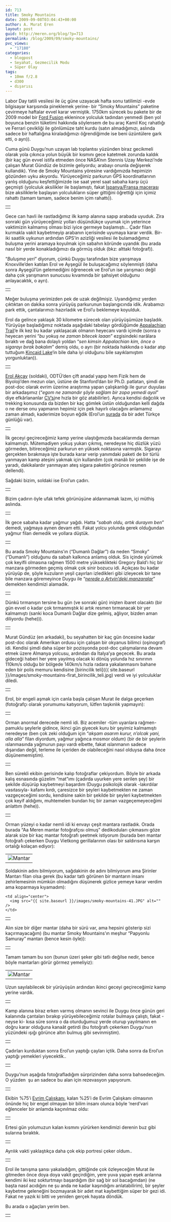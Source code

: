 ```yaml
---
id: 713
title: Smoky Mountains
date: 2009-09-08T03:04:43+00:00
author: A. Murat Eren
layout: post
guid: http://meren.org/blog/?p=713
permalink: /blog/2009/09/smoky-mountains/
pvc_views:
  - "17180"
categories:
  - blogpost
  - Seyahat, Gezmecilik Modu
  - Süper Olay
tags:
  - 10mm f/2.8
  - d300
  - dışarısı
---
```

Labor Day tatili vesilesi ile üç güne uzayacak hafta sonu tatilimizi -evde bilgisayar karşısında pineklemek yerine- bir &#8220;Smoky Mountains&#8221; paketine çevirmeye haftalar evvel karar vermiştik. 1750km sürecek bu pakete bir de 2009 model bir [Ford Fusion](http://www.fordvehicles.com/cars/fusion/) eklenince yolculuk tadından yenmedi (ben yol boyunca benzin tüketimi hakkında söylensem de bu araç Kamil Koç rahatlığı ve Ferrari çevikliği ile gönlümüze taht kurdu (satın almadığımızı, aslında sadece bir haftalığına kiraladığımızı öğrendiğimde ise beni üzüntülere gark etti, o ayrı)).

Cuma günü Duygu&#8217;nun uzayan lab toplantısı yüzünden biraz gecikmeli olarak yola çıkınca yolun büyük bir kısmını gece katetmek zorunda kaldık (bir kaç gün evvel istifa etmeden önce NASA&#8217;nın Stennis Uzay Merkezi&#8217;nde çalışan Murat Gündüz de bizimle geliyordu; arabayı onunla değişerek kullandık). Yine de Smoky Mountains yöresine vardığımızda hepimizin gözünden uyku akıyordu. Yürüyeceğimiz parkurun GPS koordinatlarının yanlış olduğunu keşfettiğimizde ise saat yerel saat sabaha karşı üçü geçmişti (yolculuk aksilikler ile başlamıştı, fakat [İspanya/Fransa macerası](http://meren.org/blog/2008/08/avrupada-3800km-bolum-1/) bize aksiliklerle başlayan yolculukların süper gittiğini öğrettiği için içimiz rahattı (tamam tamam, sadece benim içim rahattı)).

<table border="0" width="100%">
  <tr>
    <td align="center">
      <img src="{{ site.baseurl }}/images/smoky-mountains-01.jpg" alt="" />
    </td>
  </tr>
</table>

Gece can havli ile rastladığımız ilk kamp alanına sapıp arabada uyuduk. Zira sonraki gün yürüyeceğimiz yolları düşündükçe uyumak için yeterince vaktimizin kalmamış olması bizi iyice germeye başlamıştı&#8230; Çadır filan kurmakla vakit kaybetmeyip arabanın içerisinde uyumaya karar verdik. Bir-iki saatlik uykunun ardından GPS&#8217;in azizliği vesilesi ile bulamadığımız buluşma yerini aramaya koyulmak için sabahın köründe uyandık (bu arada nasıl bir yerde konakladığımızı da görmüş olduk (bkz: alttaki fotoğraf)).

&#8220;_Buluşma yeri_&#8221; diyorum, çünkü Duygu tarafından bize yarışmaya Knoxville&#8217;den katılan Erol ve Ayşegül ile buluşacağımız söylenmişti (daha sonra Ayşegül&#8217;ün gelemediğini öğrenecek ve Erol&#8217;un ise yarışmacı değil daha çok yarışmanın sunucusu kıvamında bir şahsiyet olduğunu anlayacaktık, o ayrı).

<table border="0" width="100%">
  <tr>
    <td align="center">
      <img src="{{ site.baseurl }}/images/smoky-mountains-02.jpg" alt="" />
    </td>
  </tr>
</table>

Meğer buluşma yerimizden pek de uzak değilmişiz. Uyandığımız yerden çıktıktan on dakika sonra yürüyüş parkurunun başlangıcında idik. Arabamızı park ettik, çantalarımızı hazırladık ve Erol&#8217;u beklemeye koyulduk.

Erol da gelince yaklaşık 30 kilometre sürecek olan yürüyüşümüze başladık. Yürüyüşe başladığımız noktada aşağıdaki tabelayı gördüğümde [Appalachian Trail](http://en.wikipedia.org/wiki/Appalachian_Trail)&#8216;e ilk kez bu kadar yaklaşacak olmanın heyecanı vardı içimde (sonra o heyecan yerini &#8220;_bu yokuş ne zaman bitecek laaan_&#8221; ezgisindeki narâlara bıraktı ve dağ bana dolaylı yoldan &#8220;_sen kimsin Appalachian kim, önce o sigarayı bırak bakalım_&#8221; demiş oldu, o ayrı (bir noktada hakkında o kadar atıp tuttuğum [Kincaid Lake](http://meren.org/blog/2009/04/kincaid-lake/)&#8216;in bile daha iyi olduğunu bile sayıklamıştım yorgunluktan)).

<table border="0" width="100%">
  <tr>
    <td align="center">
      <img src="{{ site.baseurl }}/images/smoky-mountains-04.jpg" alt="" />
    </td>
  </tr>
</table>

[Erol Akçay](http://www.stanford.edu/~erol/) (soldaki), ODTÜ&#8217;den çift anadal yapıp hem Fizik hem de Biyoloji&#8217;den mezun olan, üstüne de Stanford&#8217;dan bir Ph.D. patlatan, şimdi de post-doc olarak evrim üzerine araştırma yapan çalışkanlığı ile gurur duyulası bir arkadaşımız (&#8220;_egom ne zamandır şöyle sağlam bir zopa yemedi ayol_&#8221; diye efkârlananlar [CV&#8217;si](http://www.stanford.edu/~erol/cv.pdf)ne hızla bir göz atabilirler). Ayrıca kendisi dağcılık ve trekking konusunda da bizden bir kaç gömlek üstün olduğundan kelli dağda o ne derse onu yapmanın hepimiz için pek hayırlı olacağını anlamamız zaman almadı, kaderimize boyun eğdik (Erol&#8217;un [şurada](http://muspetilimler.blogspot.com/) da bir adet Türkçe günlüğü var).

<table border="0" width="100%">
  <tr>
    <td align="center">
      <img src="{{ site.baseurl }}/images/smoky-mountains-05.JPG" alt="" />
    </td>
  </tr>
</table>

İlk geceyi geçireceğimiz kamp yerine ulaştığımızda bacaklarımda derman kalmamıştı. Mütemadiyen yokuş yukarı çıkmış, neredeyse hiç düzlük yüzü görmeden, bitireceğimiz parkurun en yüksek noktasına varmıştık. Sigarayı gerçekten bırakmaya işte burada karar verip yanımdaki paketi de bir türlü yanmayan kamp ateşini yakmak için kullandım (çok manâlı bir şekilde işe de yaradı, dakikalardır yanmayan ateş sigara paketini görünce resmen dellendi).

Sağdaki bizim, soldaki ise Erol&#8217;un çadırı.

<table border="0" width="100%">
  <tr>
    <td align="center">
      <img src="{{ site.baseurl }}/images/smoky-mountains-09.jpg" alt="" />
    </td>
  </tr>
</table>

Bizim çadırın öyle ufak tefek görünüşüne aldanmamak lazım, içi müthiş aslında.

<table border="0" width="100%">
  <tr>
    <td align="center">
      <img src="{{ site.baseurl }}/images/smoky-mountains-10.jpg" alt="" />
    </td>
  </tr>
</table>

İlk gece sabaha kadar yağmur yağdı. Hatta &#8220;_sabah oldu, artık durayım ben_&#8221; demedi, yağmaya aynen devam etti. Fakat yolcu yolunda gerek olduğundan yağmur filan demedik ve yollara düştük.

<table border="0" width="100%">
  <tr>
    <td align="center">
      <img src="{{ site.baseurl }}/images/smoky-mountains-12.jpg" alt="" />
    </td>
  </tr>
</table>

Bu arada Smoky Mountains&#8217;ın (&#8220;Dumanlı Dağlar&#8221;) da neden &#8220;Smoky&#8221; (&#8220;Dumanlı&#8221;) olduğunu da sabah kalkınca anlamış olduk. Sis içinde yürümek çok keyifli olmasına rağmen 1500 metre yükseklikteki Gregory Bald&#8217;ı hiç bir manzara görmeden geçmiş olmak çok sinir bozucu idi. Açıkçası bu kadar yürüyüp de, şöyle kuzuların yeşil çayırları izledikleri gibi izleyecek bir tane bile manzara göremeyince Duygu ile &#8220;[_nerede o Artvin&#8217;deki manzaralar_](http://meren.org/blog/2009/07/barhalda-7-gun/)&#8221; demekten kendimizi alamadık.

<table border="0" width="100%">
  <tr>
    <td align="center">
      <img src="{{ site.baseurl }}/images/smoky-mountains-14.jpg" alt="" />
    </td>
  </tr>
</table>

Dünkü tırmanışın tersine bu gün (ve sonraki gün) inişten ibaret olacaktı (bir gün evvel o kadar çok tırmanmıştık ki artık resmen tırmanacak bir yer kalmamıştı (sanki koca Dumanlı Dağlar dize gelmiş, ağlıyor, bizden aman diliyordu (hehe))).

<table border="0" width="100%">
  <tr>
    <td align="center">
      <img src="{{ site.baseurl }}/images/smoky-mountains-16.jpg" alt="" />
    </td>
  </tr>
</table>

Murat Gündüz (en arkadaki), bu seyahatten bir kaç gün öncesine kadar post-doc olarak Amerikan ordusu için çalışan bir okyanus bilimci (oşinograf) idi. Kendisi şimdi daha süper bir pozisyonda post-doc çalışmalarına devam etmek üzere Almanya yolcusu, ardından da İtalya&#8217;ya geçecek. Bu arada gideceği haberi her yere yayılmış olacak ki dönüş yolunda hız sınırının 110km/s olduğu bir bölgede 140km/s hızla radara yakalanmasını bahane eden bir polis memuru kendisine [birincilik teli]({{ site.baseurl }}/images/smoky-mountains-firat_birincilik_teli.jpg) verdi ve iyi yolculuklar diledi.

<table border="0" width="100%">
  <tr>
    <td align="center">
      <img src="{{ site.baseurl }}/images/smoky-mountains-18.jpg" alt="" />
    </td>
  </tr>
</table>

Erol, bir engeli aşmak için canla başla çalışan Murat ile dalga geçerken (fotoğrafçı olarak yorumumu katıyorum, lütfen taşkınlık yapmayın):

<table border="0" width="100%">
  <tr>
    <td align="center">
      <img src="{{ site.baseurl }}/images/smoky-mountains-21.jpg" alt="" />
    </td>
  </tr>
</table>

Orman anormal derecede nemli idi. Biz acemiler -tüm uyarılara rağmen- pamuklu şeylerle gidince, ikinci gün giyecek kuru bir şeyimiz kalmamıştı neredeyse (ben çok zeki olduğum için &#8220;_akşam asarım kurur, n&#8217;olcak yani, alla alla_&#8221; filan diyordum, yağmur yağınca mosmor oldum) (bir de bir şeylerin ıslanmasında yağmurun payı vardı elbette, fakat ıslanmanın sadece dışarıdan değil, terleme ile içeriden de olabileceğini nasıl olduysa daha önce düşünememiştim).

<table border="0" width="100%">
  <tr>
    <td align="center">
      <img src="{{ site.baseurl }}/images/smoky-mountains-23.jpg" alt="" />
    </td>
  </tr>
</table>

Ben sürekli ekibin gerisinde kalıp fotoğraflar çekiyordum. Böyle bir arkada kalış esnasında güzelim &#8220;mat&#8221;ımı (çadırda uyurken yere serilen şey) bir şekilde düşürüp kaybetmeyi başardım (Duygu psikolojik olarak -lakırdılar vasıtasıyla- kafamı kırdı, çaresizce bir şeyleri kaybetmekten ne zaman vazgeçeceğimi sordu, kendisine sakin bir şekilde bir şeyleri kaybetmekten çok keyif aldığımı, muhtemelen bundan hiç bir zaman vazgeçemeyeceğimi anlattım (hehe)).

<table border="0" width="100%">
  <tr>
    <td align="center">
      <img src="{{ site.baseurl }}/images/smoky-mountains-24.jpg" alt="" />
    </td>
  </tr>
</table>

Orman yüzeyi o kadar nemli idi ki envayı çeşit mantara rastladık. Orada burada &#8220;Aa Meren mantar fotoğrafçısı olmuş&#8221; dedikoduları çıkmasını göze alarak size bir kaç mantar fotoğrafı şeetmek istiyorum (burada ben mantar fotoğrafı çekerken Duygu Vietkong gerillalarının olası bir saldırısına karşın ortalığı kolaçan ediyor):

<table border="0" width="100%">
  <tr>
    <td align="center">
      <img src="{{ site.baseurl }}/images/smoky-mountains-25.jpg" alt="Mantar" />
    </td>
  </tr>
</table>

Soldakinin adını bilmiyorum, sağdakinin de adını bilmiyorum ama Şirinler Mantarı filan olsa gerek (bu kadar tatlı görünen bir mantarın insanı zehirlemesinin mümkün olmadığını düşünerek gizlice yemeye karar verdim ama koparmaya kıyamadım):

<table border="0" width="100%">
  <tr>
    <td align="center">
      <img src="{{ site.baseurl }}/images/smoky-mountains-08.JPG" alt="" />
    </td>
    
    <td align="center">
      <img src="{{ site.baseurl }}/images/smoky-mountains-41.JPG" alt="" />
    </td>
  </tr>
</table>

Alın size bir diğer mantar (daha bir sürü var, ama hepsini gösterip sizi kaçırmayacağım) (bu mantar Smoky Mountains&#8217;ın meşhur &#8220;Papyonlu Samuray&#8221; mantarı (bence kesin öyle)):

<table border="0" width="100%">
  <tr>
    <td align="center">
      <img src="{{ site.baseurl }}/images/smoky-mountains-33.jpg" alt="" />
    </td>
  </tr>
</table>

Tamam tamam bu son (bunun üzeri şeker gibi tatlı değilse nedir, bence böyle mantarları görür görmez yemeliyiz):

<table border="0" width="100%">
  <tr>
    <td align="center">
      <img src="{{ site.baseurl }}/images/smoky-mountains-32.jpg" alt="Mantar" />
    </td>
  </tr>
</table>

Uzun sayılabilecek bir yürüyüşün ardından ikinci geceyi geçireceğimiz kamp yerine vardık.

<table border="0" width="100%">
  <tr>
    <td align="center">
      <img src="{{ site.baseurl }}/images/smoky-mountains-29.jpg" alt="" />
    </td>
  </tr>
</table>

Kamp alanına biraz erken varmış olmanın sevinci ile Duygu önce günün geri kalanında çantaları bırakıp yürüyebileceğimiz rotalar bulmaya çalıştı, fakat -neyse ki- kısa süre sonra o da oturduğumuz yerde oturup yayılmanın en doğru karar olduğuna kanaât getirdi (bu fotoğrafı çekerken Duygu&#8217;nun yüzündeki ışığı görünce altın bulmuş gibi sevinmiştim).

<table border="0" width="100%">
  <tr>
    <td align="center">
      <img src="{{ site.baseurl }}/images/smoky-mountains-30.jpg" alt="" />
    </td>
  </tr>
</table>

Çadırları kurduktan sonra Erol&#8217;un yaptığı çayları içtik. Daha sonra da Erol&#8217;un yaptığı yemekleri yiyecektik..

<table border="0" width="100%">
  <tr>
    <td align="center">
      <img src="{{ site.baseurl }}/images/smoky-mountains-36.jpg" alt="" />
    </td>
  </tr>
</table>

Duygu&#8217;nun aşağıda fotoğrafladığım sürprizinden daha sonra bahsedeceğim. O yüzden  şu an sadece bu alan için rezevasyon yapıyorum.

<table border="0" width="100%">
  <tr>
    <td align="center">
      <img src="{{ site.baseurl }}/images/smoky-mountains-38.jpg" alt="" />
    </td>
  </tr>
</table>

Ekibin %75&#8217;i [Evrim Çalışkanı](http://evrimcaliskanlari.org/blog/), kalan %25&#8217;i de Evrim Çalışkanı olmasının önünde hiç bir engel olmayan bir bilim insanı olunca böyle &#8216;nerd&#8217;vari eğlenceler bir anlamda kaçınılmaz oldu:

<table border="0" width="100%">
  <tr>
    <td align="center">
      <img src="{{ site.baseurl }}/images/smoky-mountains-40.jpg" alt="" />
    </td>
  </tr>
</table>

Ertesi gün yolumuzun kalan kısmını yürürken kendimizi derenin buz gibi sularına bıraktık.

<table border="0" width="100%">
  <tr>
    <td align="center">
      <img src="{{ site.baseurl }}/images/smoky-mountains-43.JPG" alt="" />
    </td>
  </tr>
</table>

Ayrılık vakti yaklaştıkça daha çok ekip portresi çeker oldum..

<table border="0" width="100%">
  <tr>
    <td align="center">
      <img src="{{ site.baseurl }}/images/smoky-mountains-44.jpg" alt="" />
    </td>
  </tr>
</table>

Erol ile tanışma şansı yakaladığım, gittiğinde çok özleyeceğim Murat ile gitmeden önce doya doya vakit geçirdiğim, yere yuva yapan eşek arılarına kendimi iki kez sokturtmayı başardığım (bir sağ bir sol bacağımdan) (ne başta nasıl acıdığını ne şu anda ne kadar kaşındığını anlatabilirim), bir şeyler kaybetme geleneğini bozmayarak bir adet mat kaybettiğim süper bir gezi idi. Fakat ne yazık ki bitti ve yeniden gerçek hayata döndük.

Bu arada o ağaçları yerim ben.

<table border="0" width="100%">
  <tr>
    <td align="center">
      <img src="{{ site.baseurl }}/images/smoky-mountains-42.jpg" alt="" />
    </td>
  </tr>
</table>
